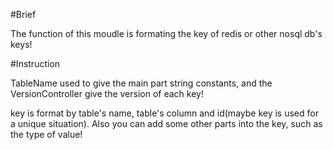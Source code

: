 #Brief

The function of this moudle is formating the key of redis or other nosql db's keys!

#Instruction

TableName used to give the main part string constants, and the VersionController give the version of each key!

key is format by table's name, table's column and id(maybe key is used for a unique situation). Also you can add some other parts into the key, such as the type of value!